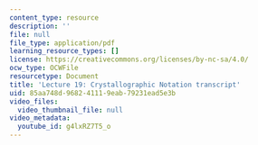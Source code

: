 ```yaml
---
content_type: resource
description: ''
file: null
file_type: application/pdf
learning_resource_types: []
license: https://creativecommons.org/licenses/by-nc-sa/4.0/
ocw_type: OCWFile
resourcetype: Document
title: 'Lecture 19: Crystallographic Notation transcript'
uid: 85aa748d-9682-4111-9eab-79231ead5e3b
video_files:
  video_thumbnail_file: null
video_metadata:
  youtube_id: g4lxRZ7T5_o
---
```

